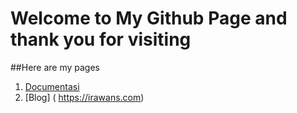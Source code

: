 # Welcome to My Github Page  and thank you for visiting

##Here are my pages

1. [Documentasi](https://jamirawan.github.io/docs/)
2. [Blog] ( https://irawans.com)

